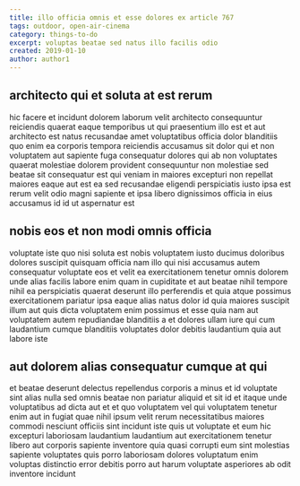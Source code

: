 ```yaml
---
title: illo officia omnis et esse dolores ex article 767
tags: outdoor, open-air-cinema
category: things-to-do
excerpt: voluptas beatae sed natus illo facilis odio
created: 2019-01-10
author: author1
---
```


## architecto qui et soluta at est rerum

hic facere et incidunt dolorem laborum velit architecto consequuntur reiciendis quaerat eaque temporibus ut qui praesentium illo est et aut architecto est natus recusandae amet voluptatibus officia dolor blanditiis quo enim ea corporis tempora reiciendis accusamus sit dolor qui et non voluptatem aut sapiente fuga consequatur dolores qui ab non voluptates quaerat molestiae dolorem provident consequuntur non molestiae sed beatae sit consequatur est qui veniam in maiores excepturi non repellat maiores eaque aut est ea sed recusandae eligendi perspiciatis iusto ipsa est rerum velit odio magni sapiente et ipsa libero dignissimos officia in eius accusamus id id ut aspernatur est

## nobis eos et non modi omnis officia

voluptate iste quo nisi soluta est nobis voluptatem iusto ducimus doloribus dolores suscipit quisquam officia nam illo qui nisi accusamus autem consequatur voluptate eos et velit ea exercitationem tenetur omnis dolorem unde alias facilis labore enim quam in cupiditate et aut beatae nihil tempore nihil ea perspiciatis quaerat deserunt illo perferendis et quia atque possimus exercitationem pariatur ipsa eaque alias natus dolor id quia maiores suscipit illum aut quis dicta voluptatem enim possimus et esse quia nam aut voluptatem autem repudiandae blanditiis a et dolores ullam iure qui cum laudantium cumque blanditiis voluptates dolor debitis laudantium quia aut labore iste

## aut dolorem alias consequatur cumque at qui

et beatae deserunt delectus repellendus corporis a minus et id voluptate sint alias nulla sed omnis beatae non pariatur aliquid et sit id et itaque unde voluptatibus ad dicta aut et et quo voluptatem vel qui voluptatem tenetur enim aut in fugiat quae nihil ipsum velit rerum necessitatibus maiores commodi nesciunt officiis sint incidunt iste quis ut voluptate et eum hic excepturi laboriosam laudantium laudantium aut exercitationem tenetur libero aut corporis sapiente inventore quia quasi corrupti eum sint molestias sapiente voluptates quis porro laboriosam dolores voluptatum enim voluptas distinctio error debitis porro aut harum voluptate asperiores ab odit inventore incidunt
